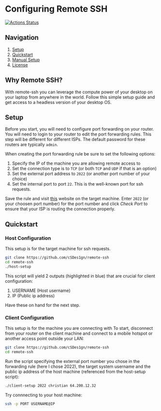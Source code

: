 # Configuring Remote SSH
[![Actions Status](https://github.com/cSDes1gn/remote-ssh/workflows/shellcheck/badge.svg)](https://github.com/cSDes1gn/remote-ssh/actions)

## Navigation
1. [Setup](#setup)
2. [Quickstart](#quickstart)
3. [Manual Setup](/docs/setup.md)
4. [License](/LICENSE)

## Why Remote SSH?
With remote-ssh you can leverage the compute power of your desktop on your laptop from anywhere in the world. Follow this simple setup guide and get access to a headless version of your desktop OS.

## Setup
Before you start, you will need to configure port forwarding on your router. You will need to login to your router to edit the port forwarding rules. This step will be different for different ISPs. The default password for these routers are typically `admin`.

When creating the port forwarding rule be sure to set the following options:
1. Specify the IP of the machine you are allowing remote access to
2. Set the connection type is to `TCP` (or both `TCP` and `UDP` if that is an option)
3. Set the external port address to `2022` (or another port number of your choice)
4. Set the internal port to port `22`. This is the well-known port for ssh requests.

Save the rule and visit [this](https://canyouseeme.org) website on the target machine. Enter `2022` (or your choosen port number) for the port number and click *Check Port* to ensure that your ISP is routing the connection properly.

## Quickstart

### Host Configuration
This setup is for the target machine for ssh requests.
```bash
git clone https://github.com/cSDes1gn/remote-ssh
cd remote-ssh
./host-setup
```
This script will yield 2 outputs (highlighted in blue) that are crucial for client configuration:
1. USERNAME (Host username)
2. IP (Public ip address)

Have these on hand for the next step.

### Client Configuration
This setup is for the machine you are connecting with To start, disconnect from your router on the client machine and connect to a mobile hotspot or another access point outside your LAN:
```bash
git clone https://github.com/cSDes1gn/remote-ssh
cd remote-ssh
```
Run the script specifying the external port number you chose in the forwarding rule (here I chose 2022), the target system username and the public ip address of the host machine (referenced from the host-setup script):
```bash
./client-setup 2022 christian 64.200.12.32
```

Try connnecting to your host machine:
```bash
ssh -p PORT USERNAME@IP
```